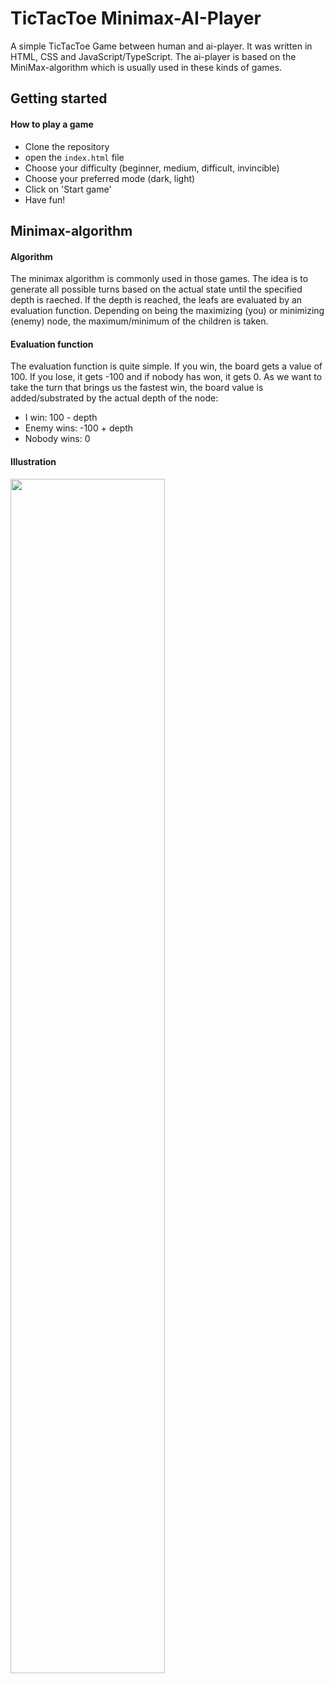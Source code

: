 # TicTacToe Minimax-AI-Player
A simple TicTacToe Game between human and ai-player. It was written in HTML, CSS and JavaScript/TypeScript.
The ai-player is based on the MiniMax-algorithm which is usually used in these kinds of games.

## Getting started
#### How to play a game
* Clone the repository
* open the `index.html` file
* Choose your difficulty (beginner, medium, difficult, invincible)
* Choose your preferred mode (dark, light)
* Click on 'Start game'
* Have fun!

## Minimax-algorithm
#### Algorithm
The minimax algorithm is commonly used in those games. The idea is to generate all possible turns based on the actual state until the specified depth is raeched.
If the depth is reached, the leafs are evaluated by an evaluation function. Depending on being the maximizing (you) or minimizing (enemy) node, the maximum/minimum of the children is taken.

#### Evaluation function
The evaluation function is quite simple. If you win, the board gets a value of 100. If you lose, it gets -100 and if nobody has won, it gets 0.
As we want to take the turn that brings us the fastest win, the board value is added/substrated by the actual depth of the node:
* I win: 100 - depth
* Enemy wins: -100 + depth
* Nobody wins: 0

#### Illustration
<img src="https://alialaa.com/static/548515d9523f2545c11f5371f1e6a4b8/01ab0/minimax-2.jpg" width="70%" />
